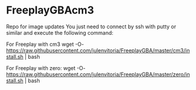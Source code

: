 # FreeplayGBAcm3
Repo for image updates
You just need to connect by ssh with putty or similar and execute the following command:

For Freeplay with cm3
wget -O- https://raw.githubusercontent.com/julenvitoria/FreeplayGBA/master/cm3/install.sh | bash

For Freeplay with zero:
wget -O- https://raw.githubusercontent.com/julenvitoria/FreeplayGBA/master/zero/install.sh | bash
